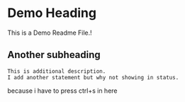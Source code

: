 # Demo Heading 

This is a Demo Readme File.!

## Another subheading

    This is additional description.
    I add another statement but why not showing in status.
because i have to press ctrl+s in here